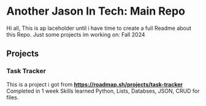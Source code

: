 # Another Jason In Tech: Main Repo

Hi all, This is ap laceholder until i have time to create a full Readme about this Repo. Just some projects im working on: Fall 2024

## Projects

### Task Tracker
This is a project i got from **https://roadmap.sh/projects/task-tracker**
Completed in 1 week
Skills learned
Python, Lists, Databses, JSON, CRUD for files. 
